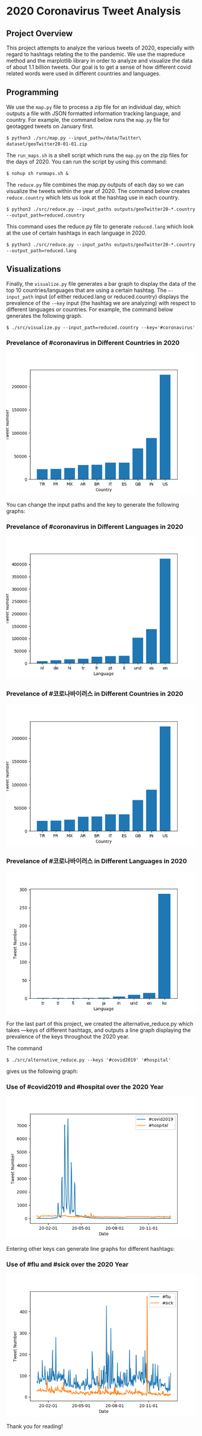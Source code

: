 # 2020 Coronavirus Tweet Analysis 

## Project Overview

This project attempts to analyze the various tweets of 2020, especially with regard to hashtags relating the to the pandemic. We use the mapreduce method and the marplotlib library in order to analyze and visualize the data of about 1.1 billion tweets. Our goal is to get a sense of how different covid related words were used in different countries and languages. 

## Programming

We use the `map.py` file to process a zip file for an individual day, which outputs a file with JSON formatted information tracking language, and country. For example, the command below runs the `map.py` file for geotagged tweets on January first.
```
$ python3 ./src/map.py --input_path=/data/Twitter\ dataset/geoTwitter20-01-01.zip
```
The `run_maps.sh` is a shell script which runs the `map.py` on the zip files for the days of 2020. You can run the script by using this command:
```
$ nohup sh runmaps.sh & 
```
The `reduce.py` file combines the map.py outputs of each day so we can visualize the tweets within the year of 2020. The command below creates `reduce.country` which lets us look at the hashtag use in each country.
```
$ python3 ./src/reduce.py --input_paths outputs/geoTwitter20-*.country --output_path=reduced.country
```
This command uses the reduce.py file to generate `reduced.lang` which look at the use of certain hashtags in each language in 2020. 
```
$ python3 ./src/reduce.py --input_paths outputs/geoTwitter20-*.country --output_path=reduced.lang
```
## Visualizations

Finally, the `visualize.py` file generates a bar graph to display the data of the top 10 countries/languages that are using a certain hashtag. The `—-input_path` input (of either reduced.lang or reduced.country) displays the prevalence of the `-—key` input (the hashtag we are analyzing) with respect to different languages or countries. For example, the command below generates the following graph.
```
$ ./src/visualize.py --input_path=reduced.country --key='#coronavirus'
```
### Prevelance of #coronavirus in Different Countries in 2020
![](country_english.png)

You can change the input paths and the key to generate the following graphs:

### Prevelance of #coronavirus in Different Languages in 2020
![](language_english.png)

### Prevelance of #코로나바이러스 in Different Countries in 2020
![](country_english.png)

### Prevelance of #코로나바이러스 in Different Languages in 2020
![](language_korean.png)


For the last part of this project, we created the alternative_reduce.py which takes —keys of different hashtags, and outputs a line graph displaying the prevalence of the keys throughout the 2020 year.

The command 
```
$ ./src/alternative_reduce.py --keys '#covid2019' '#hospital'
```
gives us the following graph:

### Use of #covid2019 and #hospital over the 2020 Year
![](covid2019_hospital.png)

Entering other keys can generate line graphs for different hashtags:

### Use of #flu and #sick over the 2020 Year
![](flu_sick.png)

Thank you for reading!
